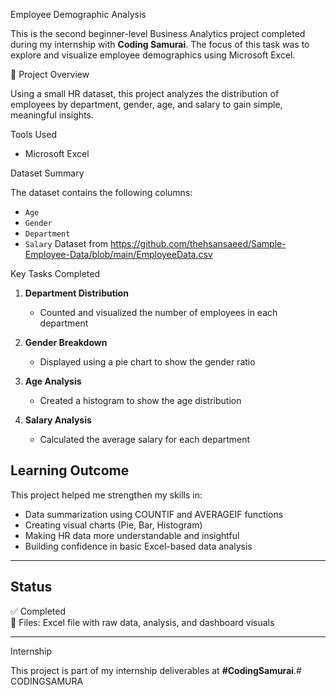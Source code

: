Employee Demographic Analysis

This is the second beginner-level Business Analytics project completed during my internship with **Coding Samurai**. The focus of this task was to explore and visualize employee demographics using Microsoft Excel.


🧾 Project Overview

Using a small HR dataset, this project analyzes the distribution of employees by department, gender, age, and salary to gain simple, meaningful insights.

 Tools Used

- Microsoft Excel


 Dataset Summary

The dataset contains the following columns:
- `Age`
- `Gender`
- `Department`
- `Salary`
Dataset from https://github.com/thehsansaeed/Sample-Employee-Data/blob/main/EmployeeData.csv


 Key Tasks Completed

1. **Department Distribution**  
   - Counted and visualized the number of employees in each department

2. **Gender Breakdown**  
   - Displayed using a pie chart to show the gender ratio

3. **Age Analysis**  
   - Created a histogram to show the age distribution

4. **Salary Analysis**  
   - Calculated the average salary for each department

##  Learning Outcome

This project helped me strengthen my skills in:
- Data summarization using COUNTIF and AVERAGEIF functions  
- Creating visual charts (Pie, Bar, Histogram)  
- Making HR data more understandable and insightful  
- Building confidence in basic Excel-based data analysis

---

## Status

✅ Completed  
📁 Files: Excel file with raw data, analysis, and dashboard visuals

---
 Internship

This project is part of my internship deliverables at **#CodingSamurai**.# CODINGSAMURA
